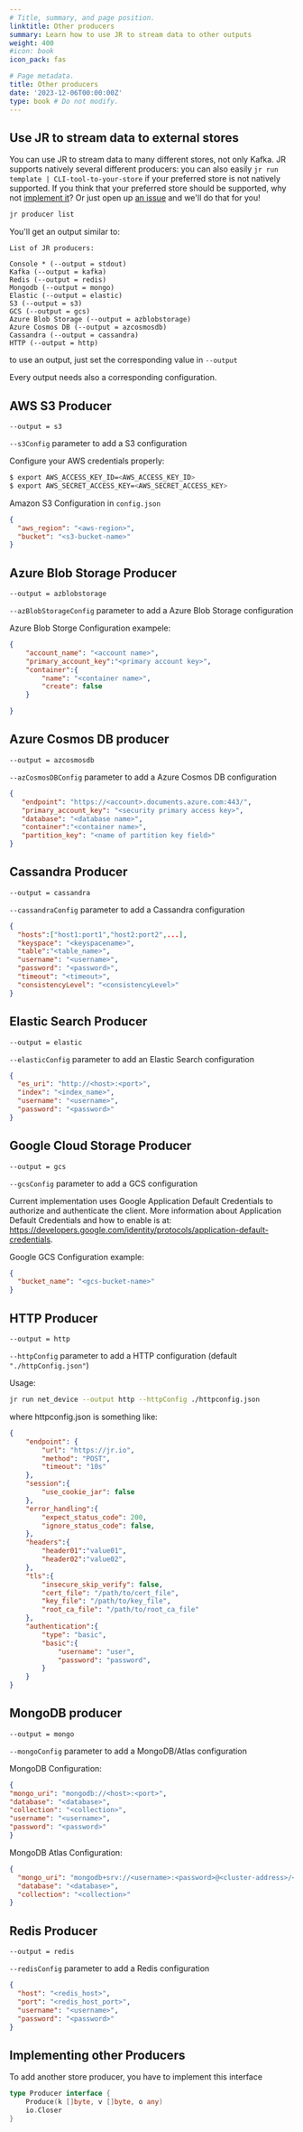 ```yaml
---
# Title, summary, and page position.
linktitle: Other producers
summary: Learn how to use JR to stream data to other outputs
weight: 400
#icon: book
icon_pack: fas

# Page metadata.
title: Other producers
date: '2023-12-06T00:00:00Z'
type: book # Do not modify.
---
```


## Use JR to stream data to external stores

You can use JR to stream data to many different stores, not only Kafka. 
JR supports natively several different producers: you can also easily `jr run template | CLI-tool-to-your-store` if your preferred store is not natively supported. 
If you think that your preferred store should be supported, why not [implement it](#implementing-other-producers)? Or just open up [an issue](https://github.com/ugol/jr/issues) and we'll do that for you!

```bash
jr producer list
```

You'll get an output similar to:
```
List of JR producers:

Console * (--output = stdout)
Kafka (--output = kafka)
Redis (--output = redis)
Mongodb (--output = mongo)
Elastic (--output = elastic)
S3 (--output = s3)
GCS (--output = gcs)
Azure Blob Storage (--output = azblobstorage)
Azure Cosmos DB (--output = azcosmosdb)
Cassandra (--output = cassandra)
HTTP (--output = http)

```
to use an output, just set the corresponding value in `--output`

Every output needs also a corresponding configuration.

## AWS S3 Producer

`--output = s3`

`--s3Config` parameter to add a S3 configuration

Configure your AWS credentials properly:

```bash
$ export AWS_ACCESS_KEY_ID=<AWS_ACCESS_KEY_ID>
$ export AWS_SECRET_ACCESS_KEY=<AWS_SECRET_ACCESS_KEY>
```

Amazon S3 Configuration in `config.json`

```json
{
  "aws_region": "<aws-region>",
  "bucket": "<s3-bucket-name>"
}
```

## Azure Blob Storage Producer

`--output = azblobstorage`

`--azBlobStorageConfig` parameter to add a Azure Blob Storage configuration 

Azure Blob Storge Configuration exampele:

```json
{
    "account_name": "<account name>",
    "primary_account_key":"<primary account key>",
    "container":{
        "name": "<container name>",
        "create": false
    }

}
```

## Azure Cosmos DB producer

`--output = azcosmosdb`

`--azCosmosDBConfig` parameter to add a Azure Cosmos DB configuration

```json
{
   "endpoint": "https://<account>.documents.azure.com:443/",
   "primary_account_key": "<security primary access key>",
   "database": "<database name>",
   "container":"<container name>",
   "partition_key": "<name of partition key field>"
}
```

## Cassandra Producer

`--output = cassandra`

`--cassandraConfig` parameter to add a Cassandra configuration

```json
{
  "hosts":["host1:port1","host2:port2",...],
  "keyspace": "<keyspacename>",
  "table":"<table_name>",
  "username": "<username>",
  "password": "<password>",
  "timeout": "<timeout>",
  "consistencyLevel": "<consistencyLevel>"
}
```

## Elastic Search Producer

`--output = elastic`

`--elasticConfig` parameter to add an Elastic Search configuration

```json
{
  "es_uri": "http://<host>:<port>",
  "index": "<index_name>",
  "username": "<username>",
  "password": "<password>"
}
```

## Google Cloud Storage Producer

`--output = gcs`

`--gcsConfig` parameter to add a GCS configuration

Current implementation uses Google Application Default Credentials to authorize and authenticate the client.
More information about Application Default Credentials and how to enable is at:
https://developers.google.com/identity/protocols/application-default-credentials.

Google GCS Configuration example:

```json
{
  "bucket_name": "<gcs-bucket-name>"
}
```

## HTTP Producer

`--output = http`

`--httpConfig` parameter to add a HTTP configuration (default `"./httpConfig.json"`)

Usage:

```bash 
jr run net_device --output http --httpConfig ./httpconfig.json
```

where httpconfig.json is something like:

```json
{
    "endpoint": {
        "url": "https://jr.io",
        "method": "POST",
        "timeout": "10s"
    },
    "session":{
        "use_cookie_jar": false
    },
    "error_handling":{
        "expect_status_code": 200,
        "ignore_status_code": false,
    },
    "headers":{
        "header01":"value01",
        "header02":"value02",
    },
    "tls":{
        "insecure_skip_verify": false,
        "cert_file": "/path/to/cert_file",
        "key_file": "/path/to/key_file",
        "root_ca_file": "/path/to/root_ca_file"
    },
    "authentication":{
        "type": "basic",
        "basic":{
            "username": "user",
            "password": "password",
        }
    }
}
```

## MongoDB producer

`--output = mongo`

`--mongoConfig` parameter to add a MongoDB/Atlas configuration

MongoDB Configuration:

```json
{
"mongo_uri": "mongodb://<host>:<port>",
"database": "<database>",
"collection": "<collection>",
"username": "<username>",
"password": "<password>"
}
```

MongoDB Atlas Configuration:

```json
{
  "mongo_uri": "mongodb+srv://<username>:<password>@<cluster-address>/<database-name>?retryWrites=true&w=majority",
  "database": "<database>",
  "collection": "<collection>"
}
```

## Redis Producer

`--output = redis`

`--redisConfig` parameter to add a Redis configuration

```json
{
  "host": "<redis_host>",
  "port": "<redis_host_port>",
  "username": "<username>",
  "password": "<password>"
}
```

## Implementing other Producers

To add another store producer, you have to implement this interface

```go
type Producer interface {
	Produce(k []byte, v []byte, o any)
	io.Closer
}
```
